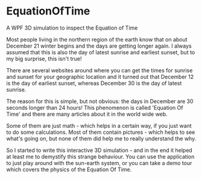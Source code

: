 # EquationOfTime
A WPF 3D simulation to inspect the Equation of Time

Most people living in the northern region of the earth know that on about December 21 
winter begins and the days are getting longer again. I always assumed that this is also
the day of latest sunrise and earliest sunset, but to my big surprise, this isn't true!

There are several websites around where you can get the times for sunrise and sunset
for your geographic location and it turned out that December 12 is the day of earliest
sunset, whereas December 30 is the day of latest sunrise.

The reason for this is simple, but not obvious: the days in December are 30 seconds
longer than 24 hours! This phenomenon is called 'Equation Of Time' and there are many
articles about it in the world wide web.

Some of them are just math - which helps in a certain way, if you just want to do some
calculations. Most of them contain pictures - which helps to see what's going on, but 
none of them did help me to really understand the why.

So I started to write this interactive 3D simulation - and in the end it helped at least
me to demystify this strange behaviour. You can use the application to just play around
with the sun-earth system, or you can take a demo tour which covers the physics of the
Equation Of Time.
